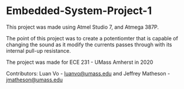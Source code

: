 # Embedded-System-Project-1
This project was made using Atmel Studio 7, and Atmega 387P.

The point of this project was to create a potentiomter that is capable of changing the sound as it modify the currents passes through with its internal 
pull-up resistance.

The project was made for ECE 231 - UMass Amherst in 2020

Contributors:
Luan Vo - luanvo@umass.edu and Jeffrey Matheson - jmatheson@umass.edu
